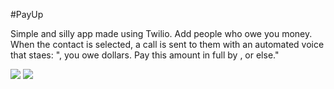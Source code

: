 #PayUp

Simple and silly app made using Twilio.
Add people who owe you money. When the contact is selected, a call is sent to them with an automated voice that staes:
"<name>, you owe <requester> <amount> dollars. Pay this amount in full by <date>, or else."


[![](https://dl.dropbox.com/u/5991852/iOS/Payup/payup_table.png)](https://dl.dropbox.com/u/5991852/iOS/Payup/payup_table.png)
[![](https://dl.dropbox.com/u/5991852/iOS/Payup/payup_add.png)](https://dl.dropbox.com/u/5991852/iOS/Payup/payup_add.png)
